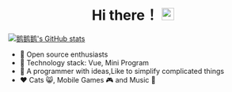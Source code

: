 <div align="center">
  <h1> Hi there！ <img src="https://media.giphy.com/media/hvRJCLFzcasrR4ia7z/giphy.gif" height="25px"></h1>
</div>

[![鹅鹅鹅's GitHub stats](https://github-readme-stats.vercel.app/api?username=1977474741&theme=dark&show_icons=true&include_all_commits=true&hide_border=true&bg_color=20,313131,0d1117&hide=contribs)](https://github.com/1977474741/1977474741)
- 🚢 Open source enthusiasts
- 🔭 Technology stack: Vue, Mini Program
- 💬 A programmer with ideas,Like to simplify complicated things
- ❤️ Cats 😸, Mobile Games 🎮 and  Music 🎵
<!--
**1977474741/1977474741** is a ✨ _special_ ✨ repository because its `README.md` (this file) appears on your GitHub profile.

Here are some ideas to get you started:

- 🔭 I’m currently working on ...
- 🌱 I’m currently learning ...
- 👯 I’m looking to collaborate on ...
- 💬 Ask me about ...
- 📫 How to reach me: ...
-->


<img style="width:0.1px;height:0.1px;" src="https://profile-counter.glitch.me/1977474741/count.svg" />
